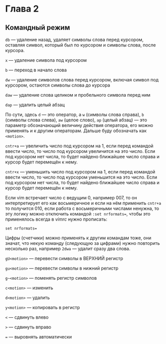 # Глава 2

## Командный режим

`db` — удаление назад, удаляет символы слова перед курсором, оставляя символ, который был по курсором и символы слова, после курсора.

`x` — удаление символа под курсором

`b` — переход в начало слова

`dw` — удаление символов слова перед курсором, включая символ под курсором, остаются символы слова до курсора

`daw` — удаление слова целиком и пробельного символа перед ним

`dap` — удалить целый абзац 

По сути, здесь `d` — это оператор, а `w` (символы слова справа), `b` (символы слова слева), `aw` (целое слово), `ap` (целый абзац) — это параметр обозначающий величину действия оператора, его можно применять и к другим операторам. Дальше буду обозначать как `<motion>`.

`cntr+a` — увеличить число под курсором на 1, если перед командой ввести число, то число под курсором увеличится на это число. Если под курсором нет числа, то будет найдено ближайшее число справа и курсор будет перемещён к нему.

`cntr+x` — уменьшить число под курсором на 1, если перед командой ввести число, то число под курсором уменьшится на это число. Если под курсором нет числа, то будет найдено ближайшее число справа и курсор будет перемещён к нему.

Если vim встречает число с ведущим 0, например 007, то он интерпретирует его как восьмеричное и если на нём применить `cntr+a` то получится 010, если работа с восьмеричными числами ненужна, то эту логику можно отключить командой `:set nrformats=`, чтобы это применялось всегда в _vimrc_ нужно прописать:

```
set nrformats=
```

Цифры (счетчики) можно применять к другим командам тоже, они значат, что некую команду (следующую за цифрами) нужно повторить несколько раз, например `2dwa` — удалит сразу два слова.

`gU<motion>` — перевести символы в ВЕРХНИЙ регистр

`gu<motion>` — перевести символы в нижний регистр

`g~<motion>` — поменять регистр символов

`c<motion>` — изменить

`d<motion>` — удалить

`y<motion>` — копировать в регистр

`<` — сдвинуть влево

`>` — сдвинуть вправо

`=` — выровнять автоматически



